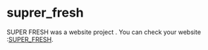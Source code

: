 # suprer_fresh
SUPER FRESH was a website project . 
You can check your website :[SUPER_FRESH](https://super-fresh.000webhostapp.com/login.php).
